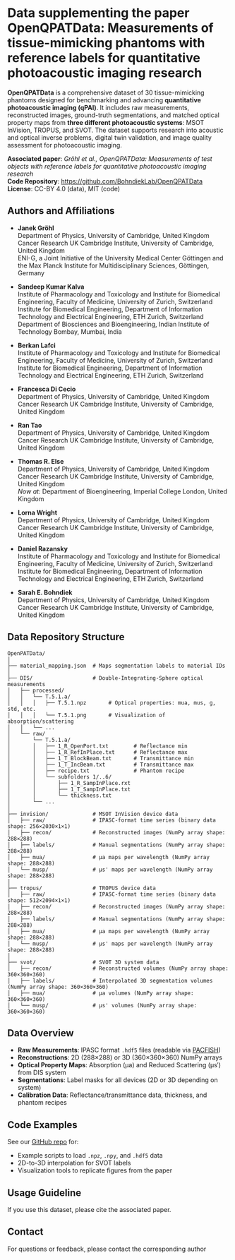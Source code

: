 # Data supplementing the paper OpenQPATData: Measurements of tissue-mimicking phantoms with reference labels for quantitative photoacoustic imaging research

**OpenQPATData** is a comprehensive dataset of 30 tissue-mimicking phantoms designed for benchmarking and advancing
**quantitative photoacoustic imaging (qPAI)**. It includes raw measurements, reconstructed images, ground-truth 
segmentations, and matched optical property maps from **three different photoacoustic systems**: MSOT InVision, 
TROPUS, and SVOT. The dataset supports research into acoustic and optical inverse problems, digital twin validation, 
and image quality assessment for photoacoustic imaging.

**Associated paper**: _Gröhl et al., OpenQPATData: Measurements of test objects with reference labels for quantitative 
photoacoustic imaging research_   
**Code Repository**: https://github.com/BohndiekLab/OpenQPATData  
**License**: CC-BY 4.0 (data), MIT (code)

## Authors and Affiliations

- **Janek Gröhl**  
  Department of Physics, University of Cambridge, United Kingdom  
  Cancer Research UK Cambridge Institute, University of Cambridge, United Kingdom  
  ENI-G, a Joint Initiative of the University Medical Center Göttingen and the Max Planck Institute for Multidisciplinary Sciences, Göttingen, Germany  

- **Sandeep Kumar Kalva**  
  Institute of Pharmacology and Toxicology and Institute for Biomedical Engineering, Faculty of Medicine, University of Zurich, Switzerland  
  Institute for Biomedical Engineering, Department of Information Technology and Electrical Engineering, ETH Zurich, Switzerland  
  Department of Biosciences and Bioengineering, Indian Institute of Technology Bombay, Mumbai, India  

- **Berkan Lafci**  
  Institute of Pharmacology and Toxicology and Institute for Biomedical Engineering, Faculty of Medicine, University of Zurich, Switzerland  
  Institute for Biomedical Engineering, Department of Information Technology and Electrical Engineering, ETH Zurich, Switzerland  

- **Francesca Di Cecio**  
  Department of Physics, University of Cambridge, United Kingdom  
  Cancer Research UK Cambridge Institute, University of Cambridge, United Kingdom  

- **Ran Tao**  
  Department of Physics, University of Cambridge, United Kingdom  
  Cancer Research UK Cambridge Institute, University of Cambridge, United Kingdom  

- **Thomas R. Else**  
  Department of Physics, University of Cambridge, United Kingdom  
  Cancer Research UK Cambridge Institute, University of Cambridge, United Kingdom  
  *Now at:* Department of Bioengineering, Imperial College London, United Kingdom  

- **Lorna Wright**  
  Department of Physics, University of Cambridge, United Kingdom  
  Cancer Research UK Cambridge Institute, University of Cambridge, United Kingdom  

- **Daniel Razansky**  
  Institute of Pharmacology and Toxicology and Institute for Biomedical Engineering, Faculty of Medicine, University of Zurich, Switzerland  
  Institute for Biomedical Engineering, Department of Information Technology and Electrical Engineering, ETH Zurich, Switzerland  

- **Sarah E. Bohndiek**  
  Department of Physics, University of Cambridge, United Kingdom  
  Cancer Research UK Cambridge Institute, University of Cambridge, United Kingdom  

## Data Repository Structure

```
OpenPATData/
│
├── material_mapping.json  # Maps segmentation labels to material IDs
│
├── DIS/                   # Double-Integrating-Sphere optical measurements
│   ├── processed/
│   │   └── T.5.1.a/
│   │   │   ├── T.5.1.npz       # Optical properties: mua, mus, g, std, etc.
│   │   │   └── T.5.1.png       # Visualization of absorption/scattering
│   │   └── ...
│   └── raw/
│       └── T.5.1.a/
│       │   ├── 1_R_OpenPort.txt        # Reflectance min
│       │   ├── 1_R_RefInPlace.txt      # Reflectance max
│       │   ├── 1_T_BlockBeam.txt       # Transmittance min
│       │   ├── 1_T_IncBeam.txt         # Transmittance max
│       │   ├── recipe.txt              # Phantom recipe
│       │   └── subfolders 1/..6/
│       │       ├── 1_R_SampInPlace.rxt
│       │       ├── 1_T_SampInPlace.txt
│       │       └── thickness.txt
│       └── ...
│
├── invision/              # MSOT InVision device data
│   ├── raw/               # IPASC-format time series (binary data shape: 256×2030×1×1)
│   ├── recon/             # Reconstructed images (NumPy array shape: 288×288)
│   ├── labels/            # Manual segmentations (NumPy array shape: 288×288)
│   ├── mua/               # µa maps per wavelength (NumPy array shape: 288×288)
│   └── musp/              # µs' maps per wavelength (NumPy array shape: 288×288)
│
├── tropus/                # TROPUS device data
│   ├── raw/               # IPASC-format time series (binary data shape: 512×2094×1×1)
│   ├── recon/             # Reconstructed images (NumPy array shape: 288×288)
│   ├── labels/            # Manual segmentations (NumPy array shape: 288×288)
│   ├── mua/               # µa maps per wavelength (NumPy array shape: 288×288)
│   └── musp/              # µs' maps per wavelength (NumPy array shape: 288×288)
│
├── svot/                  # SVOT 3D system data
│   ├── recon/             # Reconstructed volumes (NumPy array shape: 360×360×360)
│   ├── labels/            # Interpolated 3D segmentation volumes (NumPy array shape: 360×360×360)
│   ├── mua/               # µa volumes (NumPy array shape: 360×360×360)
│   └── musp/              # µs' volumes (NumPy array shape: 360×360×360)
```

## Data Overview

- **Raw Measurements**: IPASC format `.hdf5` files (readable via [PACFISH](https://github.com/IPASC/PACFISH))
- **Reconstructions**: 2D (288×288) or 3D (360×360×360) NumPy arrays
- **Optical Property Maps**: Absorption (µa) and Reduced Scattering (µs′) from DIS system
- **Segmentations**: Label masks for all devices (2D or 3D depending on system)
- **Calibration Data**: Reflectance/transmittance data, thickness, and phantom recipes

## Code Examples

See our [GitHub repo](https://github.com/BohndiekLab/OpenQPATData) for:
- Example scripts to load `.npz`, `.npy`, and `.hdf5` data
- 2D-to-3D interpolation for SVOT labels
- Visualization tools to replicate figures from the paper

## Usage Guideline

If you use this dataset, please cite the associated paper.

## Contact

For questions or feedback, please contact the corresponding author
